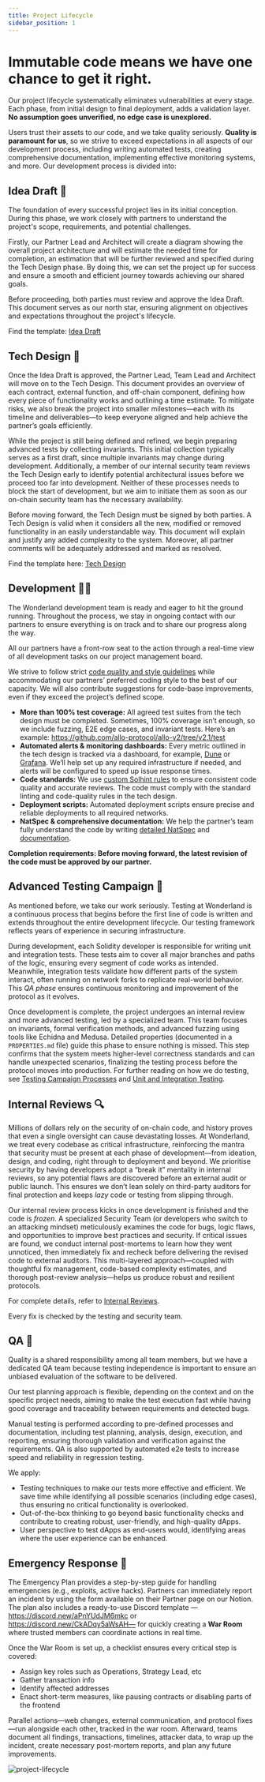 ```yaml
---
title: Project Lifecycle
sidebar_position: 1
---
```


# Immutable code means we have one chance to get it right.

Our project lifecycle systematically eliminates vulnerabilities at every stage. Each phase, from initial design to final deployment, adds a validation layer. **No assumption goes unverified, no edge case is unexplored.**

Users trust their assets to our code, and we take quality seriously. **Quality is paramount for us**, so we strive to exceed expectations in all aspects of our development process, including writing automated tests, creating comprehensive documentation, implementing effective monitoring systems, and more. Our development process is divided into:

## Idea Draft 🎨 

The foundation of every successful project lies in its initial conception. During this phase, we work closely with partners to understand the project's scope, requirements, and potential challenges.

Firstly, our Partner Lead and Architect will create a diagram showing the overall project architecture and will estimate the needed time for completion, an estimation that will be further reviewed and specified during the Tech Design phase. By doing this, we can set the project up for success and ensure a smooth and efficient journey towards achieving our shared goals.

Before proceeding, both parties must review and approve the Idea Draft. This document serves as our north star, ensuring alignment on objectives and expectations throughout the project's lifecycle.

Find the template: [Idea Draft](https://defi-wonderland.notion.site/idea-draft-template?pvs=4)

## Tech Design 📐 

Once the Idea Draft is approved, the Partner Lead, Team Lead and Architect will move on to the Tech Design. This document provides an overview of each contract, external function, and off-chain component, defining how every piece of functionality works and outlining a time estimate. To mitigate risks, we also break the project into smaller milestones—each with its timeline and deliverables—to keep everyone aligned and help achieve the partner’s goals efficiently.

While the project is still being defined and refined, we begin preparing advanced tests by collecting invariants. This initial collection typically serves as a first draft, since multiple invariants may change during development. Additionally, a member of our internal security team reviews the Tech Design early to identify potential architectural issues before we proceed too far into development. Neither of these processes needs to block the start of development, but we aim to initiate them as soon as our on-chain security team has the necessary availability.

Before moving forward, the Tech Design must be signed by both parties. A Tech Design is valid when it considers all the new, modified or removed functionality in an easily understandable way. This document will explain and justify any added complexity to the system. Moreover, all partner comments will be adequately addressed and marked as resolved.

Find the template here: [Tech Design](https://defi-wonderland.notion.site/tech-design-template?pvs=4)

## Development 👩‍💻 

The Wonderland development team is ready and eager to hit the ground running. Throughout the process, we stay in ongoing contact with our partners to ensure everything is on track and to share our progress along the way.

All our partners have a front-row seat to the action through a real-time view of all development tasks on our project management board.

We strive to follow strict [code quality and style guidelines](/development/solidity/coding-style.md) while accommodating our partners’ preferred coding style to the best of our capacity. We will also contribute suggestions for code-base improvements, even if they exceed the project’s defined scope.

- **More than 100% test coverage:** All agreed test suites from the tech design must be completed. Sometimes, 100% coverage isn’t enough, so we include fuzzing, E2E edge cases, and invariant tests. Here’s an example: https://github.com/allo-protocol/allo-v2/tree/v2.1/test
- **Automated alerts & monitoring dashboards:** Every metric outlined in the tech design is tracked via a dashboard, for example, [Dune](https://dune.com/defi_wonderland/mev-bots) or [Grafana](https://snapshots.raintank.io/dashboard/snapshot/pdIYOBrhqixu0lpidVXH4dsEF1iwclMO?orgId=2). We’ll help set up any required infrastructure if needed, and alerts will be configured to speed up issue response times.
- **Code standards:** We use [custom Solhint rules](https://github.com/solhint-community/solhint-community) to ensure consistent code quality and accurate reviews. The code must comply with the standard linting and code-quality rules in the tech design.
- **Deployment scripts:** Automated deployment scripts ensure precise and reliable deployments to all required networks.
- **NatSpec & comprehensive documentation:** We help the partner’s team fully understand the code by writing [detailed NatSpec](https://github.com/defi-wonderland/hai-core/blob/dev/src/interfaces/ICollateralAuctionHouse.sol) and [documentation](https://docs.letsgethai.com/detailed/intro/hai.html).

**Completion requirements: Before moving forward, the latest revision of the code must be approved by our partner.**

## Advanced Testing Campaign 🧪 

As mentioned before, we take our work seriously. Testing at Wonderland is a continuous process that begins before the first line of code is written and extends throughout the entire development lifecycle. Our testing framework reflects years of experience in securing infrastructure.

During development, each Solidity developer is responsible for writing unit and integration tests. These tests aim to cover all major branches and paths of the logic, ensuring every segment of code works as intended. Meanwhile, integration tests validate how different parts of the system interact, often running on network forks to replicate real-world behavior. This _QA phase_ ensures continuous monitoring and improvement of the protocol as it evolves.

Once development is complete, the project undergoes an internal review and more advanced testing, led by a specialized team. This team focuses on invariants, formal verification methods, and advanced fuzzing using tools like Echidna and Medusa. Detailed properties (documented in a `PROPERTIES.md` file) guide this phase to ensure nothing is missed. This step confirms that the system meets higher-level correctness standards and can handle unexpected scenarios, finalizing the testing process before the protocol moves into production.
For further reading on how we do testing, see [Testing Campaign Processes](/testing/campaign-processes.md) and [Unit and Integration Testing](/testing/unit-integration.md).

## Internal Reviews 🔍 

Millions of dollars rely on the security of on-chain code, and history proves that even a single oversight can cause devastating losses. At Wonderland, we treat every codebase as critical infrastructure, reinforcing the mantra that security must be present at each phase of development—from ideation, design, and coding, right through to deployment and beyond. We prioritise security by having developers adopt a “break it” mentality in internal reviews, so any potential flaws are discovered before an external audit or public launch. This ensures we don’t lean solely on third-party auditors for final protection and keeps _lazy_ code or testing from slipping through.

Our internal review process kicks in once development is finished and the code is _frozen._ A specialized Security Team (or developers who switch to an attacking mindset) meticulously examines the code for bugs, logic flaws, and opportunities to improve best practices and security. If critical issues are found, we conduct internal post-mortems to learn how they went unnoticed, then immediately fix and recheck before delivering the revised code to external auditors. This multi-layered approach—coupled with thoughtful fix management, code-based complexity estimates, and thorough post-review analysis—helps us produce robust and resilient protocols.

For complete details, refer to [Internal Reviews](/security/internal-reviews.md).

Every fix is checked by the testing and security team.

## QA 👀 

Quality is a shared responsibility among all team members, but we have a dedicated QA team because testing independence is important to ensure an unbiased evaluation of the software to be delivered.

Our test planning approach is flexible, depending on the context and on the specific project needs, aiming to make the test execution fast while having good coverage and traceability between requirements and detected bugs.

Manual testing is performed according to pre-defined processes and documentation, including test planning, analysis, design, execution, and reporting, ensuring thorough validation and verification against the requirements. QA is also supported by automated e2e tests to increase speed and reliability in regression testing.

We apply:

- Testing techniques to make our tests more effective and efficient. We save time while identifying all possible scenarios (including edge cases), thus ensuring no critical functionality is overlooked.
- Out-of-the-box thinking to go beyond basic functionality checks and contribute to creating robust, user-friendly, and high-quality dApps.
- User perspective to test dApps as end-users would, identifying areas where the user experience can be enhanced.

## Emergency Response 🚨 

The Emergency Plan provides a step-by-step guide for handling emergencies (e.g., exploits, active hacks). Partners can immediately report an incident by using the form available on their Partner page on our Notion. The plan also includes a ready-to-use Discord template —https://discord.new/aPnYUdJM6mkc or https://discord.new/CkADqy5aWsAH— for quickly creating a **War Room** where trusted members can coordinate actions in real time.

Once the War Room is set up, a checklist ensures every critical step is covered:

- Assign key roles such as Operations, Strategy Lead, etc
- Gather transaction info
- Identify affected addresses
- Enact short-term measures, like pausing contracts or disabling parts of the frontend

Parallel actions—web changes, external communication, and protocol fixes—run alongside each other, tracked in the war room. Afterward, teams document all findings, transactions, timelines, attacker data, to wrap up the incident, create necessary post-mortem reports, and plan any future improvements.

<div style={{textAlign: "center"}}>
  <img src="/img/project-lifecycle-meme.jpg" alt="project-lifecycle" width={600} />
</div>
